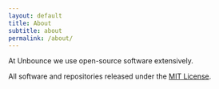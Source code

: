 ```yaml
---
layout: default
title: About
subtitle: about
permalink: /about/
---
```


At Unbounce we use open-source software extensively.

All software and repositories released under the [MIT License](http://opensource.org/licenses/MIT).
